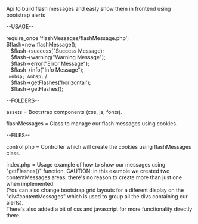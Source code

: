 Api to build flash messages and easly show them in frontend using bootstrap alerts

--USAGE--

require_once 'flashMessages/flashMessage.php';  <br/>
$flash=new flashMessage();  <br/>
&nbsp;&nbsp;  $flash->success("Success Message);  <br/>
&nbsp;&nbsp;  $flash->warning("Warning Message");  <br/>
&nbsp;&nbsp;  $flash->error("Error Message");  <br/>
&nbsp;&nbsp;  $flash->info("Info Message");  <br/>
`` &nbsp; &nbsp;``      /  <br/>
&nbsp;&nbsp;  $flash->getFlashes('horizontal');  <br/>
&nbsp;&nbsp;  $flash->getFlashes();  <br/>



--FOLDERS--

assets = Bootstrap components (css, js, fonts).

flashMessages = Class to manage our flash messages using cookies.

--FILES--

control.php = Controller which will create the cookies using flashMessages class.

index.php = Usage example of how to show our messages using "getFlashes()" function.  CAUTION: in this example we created two contentMessages areas, there's no reason to create more than just one when implemented.  <br/>
	    (You can also change bootstrap grid layouts for a diferent display on the "div#contentMessages" which is used to group all the divs containing our alerts). <br/>
	    There's also added a bit of css and javascript for more functionality directly there.

